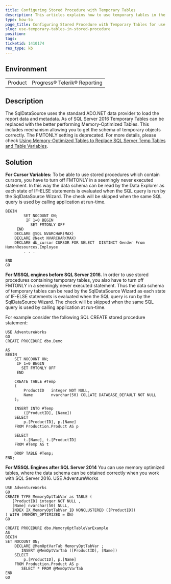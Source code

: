 ```yaml
---
title: Configuring Stored Procedure with Temporary Tables
description: This articles explains how to use temporary tables in the stored procedure to retrieve the schema. 
type: how-to
page_title: Configuring Stored Procedure with Temporary Tables for use with SqlDataSource component or Cursor Variable
slug: use-temporary-tables-in-stored-procedure
position: 
tags: 
ticketid: 1410174
res_type: kb
---
```


## Environment
<table>
    <tbody>
	    <tr>
	    	<td>Product</td>
	    	<td>Progress® Telerik® Reporting</td>
	    </tr>
    </tbody>
</table>


## Description
The SqlDataSource uses the standard ADO.NET data provider to load the report data and metadata. 
As of SQL Server 2016 Temporary Tables can be replaced with the better performing Memory-Optimized Tables. This includes mechanism allowing you to get the schema of temporary objects correctly. The FMTONLY setting is deprecated. For more details, please check [Using Memory-Optimized Tables to Replace SQL Server Temp Tables and Table Variables](https://www.sqlshack.com/using-memory-optimized-tables-to-replace-sql-server-temp-tables-and-table-variables/).

## Solution
**For Cursor Variables:**
To be able to use stored procedures which contain cursors, you have to turn off FMTONLY in a seemingly never executed statement. In this way the data schema can be read by the Data Explorer as each state of IF-ELSE statements is evaluated when the SQL query is run by the SqlDataSource Wizard. The check will be skipped when the same SQL query is used by calling application at run-time.

```
BEGIN
        SET NOCOUNT ON;
         IF 1=0 BEGIN
           SET FMTONLY OFF
     END
    DECLARE @SQL NVARCHAR(MAX)
    DECLARE @Next NVARCHAR(MAX)
    DECLARE db_cursor CURSOR FOR SELECT  DISTINCT Gender From HumanResources.Employee
        . . .
 
END
GO
```

**For MSSQL engines before SQL Server 2016.**
In order to use stored procedures containing temporary tables, you also have to turn off FMTONLY in a seemingly never executed statement. Thus the data schema of temporary tables can be read by the SqlDataSource Wizard as each state of IF-ELSE statements is evaluated when the SQL query is run by the SqlDataSource Wizard. The check will be skipped when the same SQL query is used by calling application at run-time.

For example consider the following SQL CREATE stored procedure statement:

```
USE AdventureWorks
GO
CREATE PROCEDURE dbo.Demo
     
AS
BEGIN
    SET NOCOUNT ON;
     IF 1=0 BEGIN
       SET FMTONLY OFF
     END
    
    CREATE TABLE #Temp
    (
        ProductID   integer NOT NULL,
        Name        nvarchar(50) COLLATE DATABASE_DEFAULT NOT NULL
    );
    
    INSERT INTO #Temp
        ([ProductID], [Name])
    SELECT
        p.[ProductID], p.[Name]
    FROM Production.Product AS p
     
    SELECT
        t.[Name], t.[ProductID]
    FROM #Temp AS t
    
    DROP TABLE #Temp;
END;
```

**For MSSQL Engines after SQL Server 2014**
You can use memory optimized tables, where the data schema can be obtained correctly when you work with SQL Server 2016.
USE AdventureWorks

```
USE AdventureWorks
GO
CREATE TYPE MemoryOptTabVar as TABLE (
   [ProductID] integer NOT NULL ,
   [Name] nvarchar(50) NULL,
   INDEX IX_MemoryOptTabVar_ID NONCLUSTERED ([ProductID])
) WITH (MEMORY_OPTIMIZED = ON)
GO
 
CREATE PROCEDURE dbo.MemoryOptTableVarExample
AS
BEGIN
SET NOCOUNT ON;
    DECLARE @MemOptVarTab MemoryOptTabVar ;
       INSERT @MemOptVarTab ([ProductID], [Name])
    SELECT
        p.[ProductID], p.[Name]
    FROM Production.Product AS p
       SELECT * FROM @MemOptVarTab
END
GO
```
